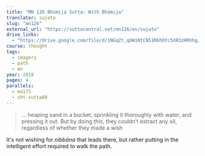 ```yaml
---
title: "MN 126 Bhūmija Sutta: With Bhūmija"
translator: sujato
slug: "mn126"
external_url: "https://suttacentral.net/mn126/en/sujato"
drive_links:
  - "https://drive.google.com/file/d/1NGqZt_qUW1NtCN51R6hOYc5XR3zHRhhg/view?usp=drivesdk"
course: thought
tags:
  - imagery
  - path
  - mn
year: 2018
pages: 4
parallels:
  - ma173
  - sht-sutta80
---
```


> … heaping sand in a bucket, sprinkling it thoroughly with water, and pressing it out. But by doing this, they couldn’t extract any oil, regardless of whether they made a wish

It's not wishing for *nibbāna* that leads there, but rather putting in the intelligent effort required to walk the path.
